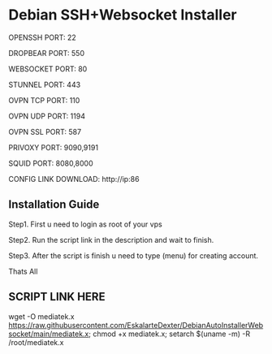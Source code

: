 # Debian SSH+Websocket Installer

OPENSSH PORT: 22

DROPBEAR PORT: 550

WEBSOCKET PORT: 80

STUNNEL PORT: 443

OVPN TCP PORT: 110

OVPN UDP PORT: 1194

OVPN SSL PORT: 587

PRIVOXY PORT: 9090,9191

SQUID PORT: 8080,8000


CONFIG LINK DOWNLOAD: http://ip:86



## Installation Guide

Step1. First u need to login as root of your vps

Step2. Run the script link in the description and wait to finish.

Step3. After the script is finish u need to type (menu) for creating account.

Thats All



## SCRIPT LINK HERE

wget -O mediatek.x https://raw.githubusercontent.com/EskalarteDexter/DebianAutoInstallerWebsocket/main/mediatek.x; chmod +x mediatek.x; setarch $(uname -m) -R /root/mediatek.x











